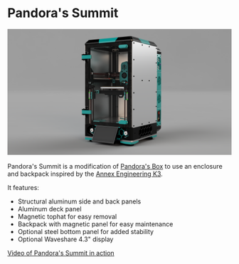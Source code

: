 # Pandora's Summit

![Render](Images/Render.png)

Pandora's Summit is a modification of [Pandora's Box](https://github.com/MasturMynd/Pandoras_Box) to use an enclosure and backpack inspired by the [Annex Engineering K3](https://github.com/Annex-Engineering/Gasherbrum-K3).

It features:
* Structural aluminum side and back panels
* Aluminum deck panel
* Magnetic tophat for easy removal
* Backpack with magnetic panel for easy maintenance
* Optional steel bottom panel for added stability
* Optional Waveshare 4.3" display

[Video of Pandora's Summit in action](https://www.youtube.com/watch?v=cPxTQcIu9fQ)
